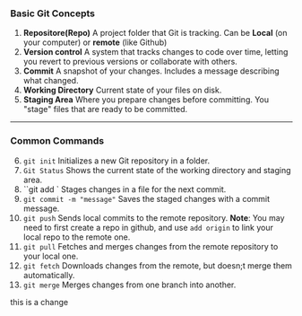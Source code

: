 ### **Basic Git Concepts**

1.  **Repositore(Repo)**
    A project folder that Git is tracking. Can be **Local** (on your computer) or **remote** (like Github)
2.  **Version control**
    A system that tracks changes to code over time, letting you revert to previous versions or collaborate with others.
3.  **Commit**
    A snapshot of your changes. Includes a message describing what changed.
4.  **Working Directory**
    Current state of your files on disk.
5.  **Staging Area**
    Where you prepare changes before committing. You "stage" files that are ready to be committed.

---

### **Common Commands**

6.  `git init`
    Initializes a new Git repository in a folder.
7.  `Git Status`
    Shows the current state of the working directory and staging area.
8.  ``git add <file>`
    Stages changes in a file for the next commit.
9.  `git commit -m "message"`
    Saves the staged changes with a commit message.
10. `git push`
    Sends local commits to the remote repository.
    **Note**: You may need to first create a repo in github, and use `add origin` to link your local repo to the remote one.
11. `git pull`
    Fetches and merges changes from the remote repository to your local one.
12. `git fetch`
    Downloads changes from the remote, but doesn;t merge them automatically.
13. `git merge`
    Merges changes from one branch into another.

this is a change
